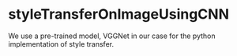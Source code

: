 # styleTransferOnImageUsingCNN
We use a pre-trained model, VGGNet in our case for the python implementation of style transfer.
